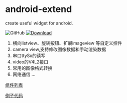 # android-extend
create useful widget for android.

![GitHub](https://img.shields.io/github/license/mashape/apistatus.svg)
[ ![Download](https://api.bintray.com/packages/gqjjqg/maven/android-extend/images/download.svg) ](https://bintray.com/gqjjqg/maven/android-extend/_latestVersion)

1. 横向listview、旋转按钮、扩展imageview 等自定义控件
2. camera view,支持修改图像数据和手动渲染数据
3. 串口ttySx的读写
4. video的V4L2接口
5. 常用的图像格式转换
6. 网络通信
...

[组件列表](http://gqjjqg.github.io/development/project/2014/06/16/android-widget-extend.html)

[例子代码](https://github.com/gqjjqg/samples)



